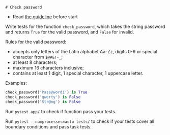     # Check password

- Read [the guideline](https://github.com/mate-academy/py-task-guideline/blob/main/README.md) before start

Write tests for the function `check_password`, 
which takes the string password and returns 
`True` for the valid password, and `False` for invalid.

Rules for the valid password:

- accepts only letters of the Latin alphabet Aa-Zz, digits 0-9
or special character from `$@#&!-_`;
- at least 8 characters;
- maximum 16 characters inclusive;
- contains at least 1 digit, 1 special character, 1 uppercase letter.

Examples:
```python
check_password('Pass@word1') is True
check_password('qwerty') is False
check_password('Str@ng') is False
```

Run `pytest app/` to check if function pass your tests.

Run `pytest --numprocesses=auto tests/` to check if your tests cover all boundary conditions
and pass task tests.
